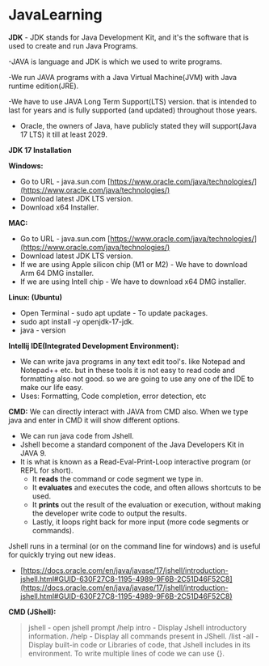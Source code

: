 # JavaLearning

**JDK** - JDK stands for Java Development Kit, and it's the software that is used to create and run Java Programs.

-JAVA is language and JDK is which we used to write programs.

-We run JAVA programs with a Java Virtual Machine(JVM) with Java runtime edition(JRE).

-We have to use JAVA Long Term Support(LTS) version. that is intended to last for years and is fully supported 
(and updated) throughout those years.

* Oracle, the owners of Java, have publicly stated they will support(Java 17 LTS) it till at least 2029.

**JDK 17 Installation**

**Windows:**
* Go to URL - java.sun.com [https://www.oracle.com/java/technologies/](https://www.oracle.com/java/technologies/)
* Download latest JDK LTS version.
* Download x64 Installer.

**MAC:**
* Go to URL - java.sun.com [https://www.oracle.com/java/technologies/](https://www.oracle.com/java/technologies/)
* Download latest JDK LTS version.
* If we are using Apple silicon chip (M1 or M2) - We have to download Arm 64 DMG installer.
* If we are using Intell chip - We have to download x64 DMG installer.

**Linux: (Ubuntu)**
* Open Terminal - sudo apt update - To update packages.
* sudo apt install -y openjdk-17-jdk.
* java - version

**Intellij IDE(Integrated Development Environment):**
* We can write java programs in any text edit tool's. like Notepad and Notepad++ etc. but in these tools it is not 
  easy to read code and formatting also not good. so we are going to use any one of the IDE to make our life easy.
* Uses: Formatting, Code completion, error detection, etc

**CMD:** We can directly interact with JAVA from CMD also. When we type java and enter in CMD it will show different 
  options.

- We can run java code from Jshell.
- Jshell become a standard component of the Java Developers Kit in JAVA 9.
- It is what is known as a Read-Eval-Print-Loop interactive program (or REPL for short).
  * It **reads** the command or code segment we type in.
  * It **evaluates** and executes the code, and often allows shortcuts to be used.
  * It **prints** out the result of the evaluation or execution, without making the developer write code to output the 
    results.
  * Lastly, it loops right back for more input (more code segments or commands).

Jshell runs in a terminal (or on the command line for windows) and is useful for quickly trying out new ideas.
 - [https://docs.oracle.com/en/java/javase/17/jshell/introduction-jshell.html#GUID-630F27C8-1195-4989-9F6B-2C51D46F52C8](https://docs.oracle.com/en/java/javase/17/jshell/introduction-jshell.html#GUID-630F27C8-1195-4989-9F6B-2C51D46F52C8)

**CMD (JShell):**
> jshell  - open jshell prompt
> /help intro - Display Jshell introductory information.
> /help  - Display all commands present in JShell.
> /list -all - Display built-in code or Libraries of code, that Jshell includes in its environment.
> To write multiple lines of code we can use {}.